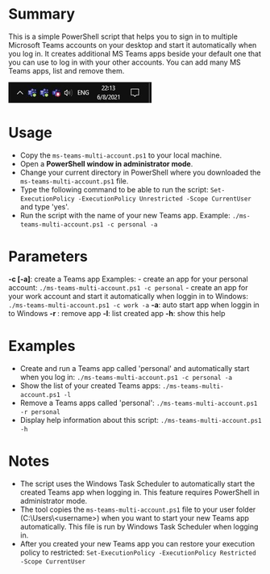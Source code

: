 
# Summary
This is a simple PowerShell script that helps you to sign in to multiple Microsoft Teams accounts on your desktop and start it automatically when you log in. It creates additional MS Teams apps beside your default one that you can use to log in with your other accounts. You can add many MS Teams apps, list and remove them.

![screenshot](doc/ms-teams-tray.JPG)

# Usage
- Copy the `ms-teams-multi-account.ps1` to your local machine.
- Open a **PowerShell window in administrator mode**.
- Change your current directory in PowerShell where you downloaded the `ms-teams-multi-account.ps1` file.
- Type the following command to be able to run the script: `Set-ExecutionPolicy -ExecutionPolicy Unrestricted -Scope CurrentUser` and type 'yes'.
- Run the script with the name of your new Teams app. Example: 
	`./ms-teams-multi-account.ps1 -c personal -a`
	
# Parameters
**-c <name> [-a]**: create a Teams app
	Examples:
	- create an app for your personal account: `./ms-teams-multi-account.ps1 -c personal`
	- create an app for your work account and start it automatically when loggin in to Windows: `./ms-teams-multi-account.ps1 -c work -a`
**-a**: auto start app when loggin in to Windows
**-r <name>**: remove app
**-l**: list created app
**-h**: show this help

# Examples
- Create and run a Teams app called 'personal' and automatically start when you log in: 
	`./ms-teams-multi-account.ps1 -c personal -a`
- Show the list of your created Teams apps:
	`./ms-teams-multi-account.ps1 -l`
- Remove a Teams apps called 'personal':
	`./ms-teams-multi-account.ps1 -r personal`
- Display help information about this script:
`./ms-teams-multi-account.ps1 -h`
# Notes
- The script uses the Windows Task Scheduler to automatically start the created Teams app when logging in. This feature requires PowerShell in administrator mode.
- The tool copies the `ms-teams-multi-account.ps1` file to your user folder (C:\Users\\&#60;username&#62;) when you want to start your new Teams app automatically. This file is run by Windows Task Scheduler when logging in.
- After you created your new Teams app you can restore your execution policy to restricted: `Set-ExecutionPolicy -ExecutionPolicy Restricted -Scope CurrentUser`
